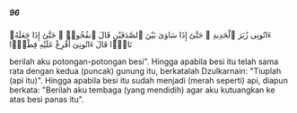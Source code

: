 ##### 96

<span class="ayah">ءَاتُونِى زُبَرَ ٱلْحَدِيدِ ۖ حَتَّىٰٓ إِذَا سَاوَىٰ بَيْنَ ٱلصَّدَفَيْنِ قَالَ ٱنفُخُوا۟ ۖ حَتَّىٰٓ إِذَا جَعَلَهُۥ نَارًۭا قَالَ ءَاتُونِىٓ أُفْرِغْ عَلَيْهِ قِطْرًۭا</span>

<span class="ayah_translation">berilah aku potongan-potongan besi". Hingga apabila besi itu telah sama rata dengan kedua (puncak) gunung itu, berkatalah Dzulkarnain: "Tiuplah (api itu)". Hingga apabila besi itu sudah menjadi (merah seperti) api, diapun berkata: "Berilah aku tembaga (yang mendidih) agar aku kutuangkan ke atas besi panas itu".</span>
